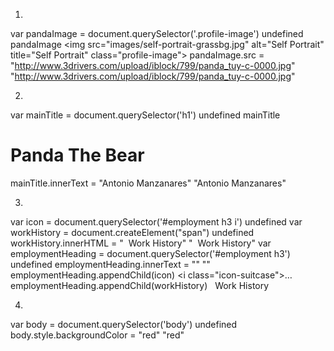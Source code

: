 1.

var pandaImage = document.querySelector('.profile-image')
undefined
pandaImage
<img src=​"images/​self-portrait-grassbg.jpg" alt=​"Self Portrait" title=​"Self Portrait" class=​"profile-image">​
pandaImage.src = "http://www.3drivers.com/upload/iblock/799/panda_tuy-c-0000.jpg"
"http://www.3drivers.com/upload/iblock/799/panda_tuy-c-0000.jpg"

2.

var mainTitle = document.querySelector('h1')
undefined
mainTitle
<h1 class=​"highlight">​Panda The Bear​</h1>​
mainTitle.innerText = "Antonio Manzanares"
"Antonio Manzanares"

3.

var icon = document.querySelector('#employment h3 i')
undefined
var workHistory = document.createElement("span")
undefined
workHistory.innerHTML = "&nbsp; Work History"
"&nbsp; Work History"
var employmentHeading = document.querySelector('#employment h3')
undefined
employmentHeading.innerText = ""
""
employmentHeading.appendChild(icon)
<i class=​"icon-suitcase">​…​</i>​
employmentHeading.appendChild(workHistory)
<span>​&nbsp; Work History​</span>​


4.

var body = document.querySelector('body')
undefined
body.style.backgroundColor = "red"
"red"
